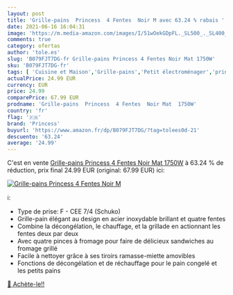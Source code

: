 ```yaml
---
layout: post
title: 'Grille-pains  Princess  4 Fentes  Noir M avec 63.24 % rabais '
date: 2021-06-16 16:04:31
image: 'https://m.media-amazon.com/images/I/51wOekGDpFL._SL500_._SL400_.jpg'
comments: true
category: ofertas
author: 'tole.es'
slug: 'B079FJT7DG-fr Grille-pains Princess 4 Fentes Noir Mat 1750W'
sku: 'B079FJT7DG-fr'
tags: [ 'Cuisine et Maison','Grille-pains','Petit électroménager','princess', ]
actualPrice: 24.99 EUR
currency: EUR
price: 24.99
comparePrice: 67.99 EUR
prodname: 'Grille-pains  Princess  4 Fentes  Noir Mat  1750W'
country: 'fr'
flag: '🇫🇷'
brand: 'Princess'
buyurl: 'https://www.amazon.fr/dp/B079FJT7DG/?tag=tolees0d-21'
descuento: '63.24'
average: '24.99'
---
```


C'est en vente [Grille-pains  Princess  4 Fentes  Noir Mat  1750W](https://www.amazon.fr/dp/B079FJT7DG/?tag=tolees0d-21)  à  63.24 % de réduction, prix final  24.99 EUR (original: 67.99 EUR) ici:

[![Grille-pains  Princess  4 Fentes  Noir M](https://m.media-amazon.com/images/I/51wOekGDpFL._SL500_._SL400_.jpg)](https://www.amazon.fr/dp/B079FJT7DG/?tag=tolees0d-21)

ℹ️:

- Type de prise: F - CEE 7/4 (Schuko)
- Grille-pain élégant au design en acier inoxydable brillant et quatre fentes
- Combine la décongélation, le chauffage, et la grillade en actionnant les fentes deux par deux
- Avec quatre pinces à fromage pour faire de délicieux sandwiches au fromage grillé
- Facile à nettoyer grâce à ses tiroirs ramasse-miette amovibles
- Fonctions de décongélation et de réchauffage pour le pain congelé et les petits pains

[🛒 Achète-le!!](https://www.amazon.fr/dp/B079FJT7DG/?tag=tolees0d-21)
